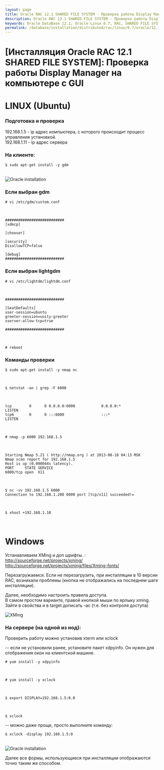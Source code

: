 ```yaml
---
layout: page
title: Oracle RAC 12.1 SHARED FILE SYSTEM - Проверка работы Display Manager на компьютере с GUI
description: Oracle RAC 12.1 SHARED FILE SYSTEM - Проверка работы Display Manager на компьютере с GUI
keywords: Oracle DataBase 12.1, Oracle Linux 6.7, RAC, SHARED FILE SYSTEM
permalink: /database/installation/distributed/rac/linux/6.7/oracle/12.1/shared-file-system/check-display-manager/
---
```


# [Инсталляция Oracle RAC 12.1 SHARED FILE SYSTEM]: Проверка работы Display Manager на компьютере с GUI

# LINUX (Ubuntu)

### Подготовка и проверка

192.168.1.5 - ip адрес компьютера, с которого происходит процесс управления установкой.<br/>
192.168.1.11 - ip адрес сервера<br/>

### На клиенте:

    $ sudo apt-get install -y gdm

<br/><img src="https://img.oracledba.net/img/oracle/database/simple/11.2/gdm.png" border="0" alt="Oracle installation"><br/>

### Если выбран gdm

    # vi /etc/gdm/custom.conf

<br/>

    ###########################
    [xdmcp]

    [chooser]

    [security]
    DisallowTCP=false

    [debug]
    ###########################

### Если выбран lightgdm

    # vi /etc/lightdm/lightdm.conf

<br/>

    ###########################

    [SeatDefaults]
    user-session=ubuntu
    greeter-session=unity-greeter
    xserver-allow-tcp=true

    ###########################

<br/>

    # reboot

### Команды проверки

    $ sudo apt-get install -y nmap nc

<br/>

    $ netstat -an | grep -F 6000

<br/>

    tcp        0      0 0.0.0.0:6000            0.0.0.0:*               LISTEN
    tcp6       0      0 :::6000                 :::*                    LISTEN

<br/>

    # nmap -p 6000 192.168.1.5

<br/>

    Starting Nmap 5.21 ( http://nmap.org ) at 2013-08-18 04:13 MSK
    Nmap scan report for 192.168.1.5
    Host is up (0.000044s latency).
    PORT     STATE SERVICE
    6000/tcp open  X11

<br/>

    $ nc -vv 192.168.1.5 6000
    Connection to 192.168.1.200 6000 port [tcp/x11] succeeded!=

<br/>

    $ xhost +192.168.1.10

<br/>

# Windows

Устанавливаем XMing и доп шрифты. :<br/>
http://sourceforge.net/projects/xming/<br/>
http://sourceforge.net/projects/xming/files/Xming-fonts/

Перезагружаемся. Если не перезагрузить, при инсталляции в 10 версии RAC, возникали проблемы (кнопка не отображались на последнем шаге инсталляции).

Далее, необходимо настроить правила доступа.<br/>
В самом простом варианте, правой кнопкой мыши по ярлыку xming. Зайти в свойства и в target дописать -ac (т.е. без контроля доступа)

<img src="https://img.oracledba.net/img/oracle/database/simple/12.1/XMing.png" border="0" alt="XMing">

<br/>

### На сервере (на одной из нод):

Проверить работу можно установив xterm или xclock

-- если не установили ранее, установите пакет xdpyinfo. Он нужен для отображения окон на клиентской машине.

    # yum install -y xdpyinfo

<br/>

    # yum install -y xclock

<br/>

    $ export DISPLAY=192.168.1.5:0.0

<br/>

    $ xclock

-- можно даже проще, просто выполните команду:

    $ xclock -display 192.168.1.5:0

<br/><img src="https://img.oracledba.net/img/oracle/database/simple/11.2/xclock.png" border="0" alt="Oracle installation"><br/>

Далее все формы, использующиеся при инсталляции отображаются точно таким же способом.
